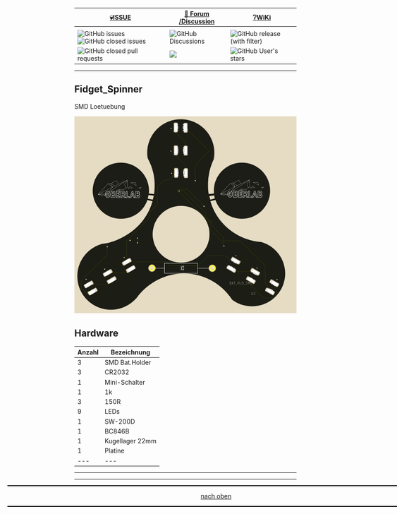 <a name="oben"></a>


<div align="center">

  |[:skull:ISSUE](https://github.com/frankyhub/Fidget_Spinner/issues?q=is%3Aissue)|[:speech_balloon: Forum /Discussion](https://github.com/frankyhub/Fidget_Spinner/discussions)|[:grey_question:WiKi](https://github.com/frankyhub/Fidget_Spinner/wiki)|
|--|--|--|
| | | |
|![GitHub issues](https://img.shields.io/github/issues/frankyhub/Fidget_Spinner)![GitHub closed issues](https://img.shields.io/github/issues-closed/frankyhub/Fidget_Spinner)|![GitHub Discussions](https://img.shields.io/github/discussions/frankyhub/Fidget_Spinner)|![GitHub release (with filter)](https://img.shields.io/github/v/release/frankyhub/Fidget_Spinner)|
|![GitHub closed pull requests](https://img.shields.io/github/issues-pr-closed/finaldie/skull.svg)[](https://github.com/frankyhub/Fidget_Spinner/pulls)|[<img src="https://img.shields.io/github/license/finaldie/skull.svg">](https://github.com/frankyhub/Fidget_Spinner/blob/main/LICENSE.md)| ![GitHub User's stars](https://img.shields.io/github/stars/frankyhub)|
</div>


---


## Fidget_Spinner
SMD Loetuebung

![Bild](pic/FidgetSpinner_F2.png)


## Hardware

| Anzahl | Bezeichnung | 
| -------- | -------- | 
| 3  | SMD Bat.Holder   |
| 3  |  CR2032  |
| 1  |  Mini-Schalter  |
|  1 |  1k  |
|  3 |  150R  |
| 9  |  LEDs  |
| 1  |  SW-200D  |
| 1  | BC846B   |
|  1 | Kugellager 22mm   | 
|  1 |  Platine  | 
| ---  |  ---  | 

---

<div style="position:absolute; left:2cm; ">   
<ol class="breadcrumb" style="border-top: 2px solid black;border-bottom:2px solid black; height: 45px; width: 900px;"> <p align="center"><a href="#oben">nach oben</a></p></ol>
</div>  

---
